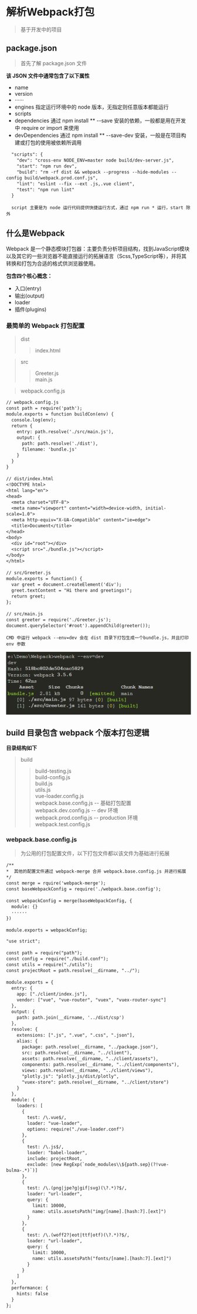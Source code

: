 
# 解析Webpack打包
> 基于开发中的项目

## package.json
> 首先了解 package.json 文件

**该 JSON 文件中通常包含了以下属性**
* name
* version
* ······
* engines  指定运行环境中的 node 版本，无指定则任意版本都能运行
* scripts
* dependencies 通过 npm install ** --save 安装的依赖，一般都是用在开发中 require or import 来使用
* devDependencies 通过 npm install ** --save-dev 安装，一般是在项目构建或打包的使用被依赖所调用

```
  "scripts": {
    "dev": "cross-env NODE_ENV=master node build/dev-server.js",
    "start": "npm run dev",
    "build": "rm -rf dist && webpack --progress --hide-modules --config build/webpack.prod.conf.js",
    "lint": "eslint --fix --ext .js,.vue client",
    "test": "npm run lint"
  }

  script 主要是为 node 运行代码提供快捷运行方式，通过 npm run * 运行，start 除外
```

## 什么是Webpack
Webpack 是一个静态模块打包器：主要负责分析项目结构，找到JavaScript模块以及其它的一些浏览器不能直接运行的拓展语言（Scss,TypeScript等），并将其转换和打包为合适的格式供浏览器使用。

__包含四个核心概念：__

* 入口(entry)
* 输出(output)
* loader
* 插件(plugins)

### 最简单的 Webpack 打包配置

> dist      
>> index.html 

> src                  
>> Greeter.js     
>> main.js   
    
> webpack.config.js             

```
// webpack.config.js
const path = require('path');
module.exports = function buildCon(env) {
  console.log(env);
  return {
    entry: path.resolve('./src/main.js'),
    output: {
      path: path.resolve('./dist'),
      filename: 'bundle.js'
    }
  }
}

// dist/index.html
<!DOCTYPE html>
<html lang="en">
<head>
  <meta charset="UTF-8">
  <meta name="viewport" content="width=device-width, initial-scale=1.0">
  <meta http-equiv="X-UA-Compatible" content="ie=edge">
  <title>Document</title>
</head>
<body>
  <div id="root"></div>
  <script src="./bundle.js"></script>
</body>
</html>

// src/Greeter.js
module.exports = function() {
  var greet = document.createElement('div');
  greet.textContent = "Hi there and greetings!";
  return greet;
};

// src/main.js
const greeter = require('./Greeter.js');
document.querySelector('#root').appendChild(greeter());

CMD 中运行 webpack --env=dev 会在 dist 目录下打包生成一个bundle.js，并且打印 env 参数
```
![alt](./images/20180126151111.png)

## build 目录包含 webpack 个版本打包逻辑

__目录结构如下__

> build             
>> build-testing.js     
>> build-config.js      
>> build.js       
>> utils.js        
>> vue-loader.config.js              
>> webpack.base.config.js -- 基础打包配置            
>> webpack.dev.config.js -- dev 环境             
>> webpack.prod.config.js -- production 环境            
>> webpack.test.config.js

### webpack.base.config.js

> 为公用的打包配置文件，以下打包文件都以该文件为基础进行拓展

```
/**
*  其他的配置文件通过 webpack-merge 合并 webpack.base.config.js 并进行拓展
*/
const merge = rquire('webpack-merge');
const baseWebpackConfig = require('./webpack.base.config');

const webpackConfig = merge(baseWebpackConfig, {
  module: {}
  ······
})

module.exports = webpackConfig;
```

```
"use strict";

const path = require("path");
const config = require("./build.conf");
const utils = require("./utils");
const projectRoot = path.resolve(__dirname, "../");

module.exports = {
  entry: {
    app: ["./client/index.js"],
    vendor: ["vue", "vue-router", "vuex", "vuex-router-sync"]
  },
  output: {
    path: path.join(__dirname, '../dist/csp')
  },
  resolve: {
    extensions: [".js", ".vue", ".css", ".json"],
    alias: {
      package: path.resolve(__dirname, "../package.json"),
      src: path.resolve(__dirname, "../client"),
      assets: path.resolve(__dirname, "../client/assets"),
      components: path.resolve(__dirname, "../client/components"),
      views: path.resolve(__dirname, "../client/views"),
      "plotly.js": "plotly.js/dist/plotly",
      "vuex-store": path.resolve(__dirname, "../client/store")
    }
  },
  module: {
    loaders: [
      {
        test: /\.vue$/,
        loader: "vue-loader",
        options: require("./vue-loader.conf")
      },
      {
        test: /\.js$/,
        loader: "babel-loader",
        include: projectRoot,
        exclude: [new RegExp(`node_modules\\${path.sep}(?!vue-bulma-.*)`)]
      },
      {
        test: /\.(png|jpe?g|gif|svg)(\?.*)?$/,
        loader: "url-loader",
        query: {
          limit: 10000,
          name: utils.assetsPath("img/[name].[hash:7].[ext]")
        }
      },
      {
        test: /\.(woff2?|eot|ttf|otf)(\?.*)?$/,
        loader: "url-loader",
        query: {
          limit: 10000,
          name: utils.assetsPath("fonts/[name].[hash:7].[ext]")
        }
      }
    ]
  },
  performance: {
    hints: false
  }
};
```